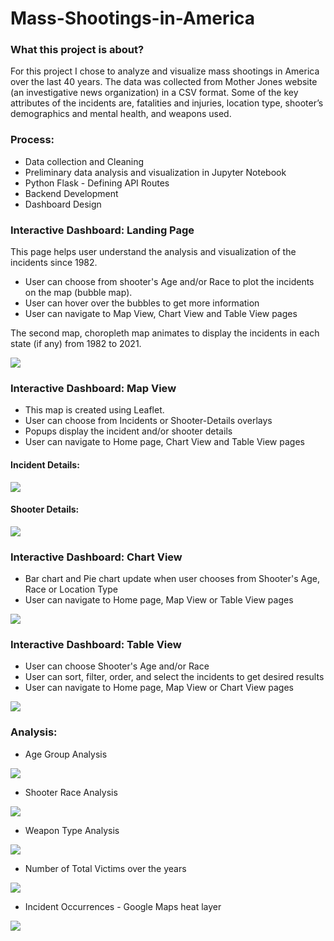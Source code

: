 # Mass-Shootings-in-America

### What this project is about?
For this project I chose to analyze and visualize mass shootings in America over the last 40 years. The data was collected from Mother Jones website (an investigative news organization) in a CSV format. Some of the key attributes of the incidents are, fatalities and injuries, location type, shooter’s demographics and mental health, and weapons used. 

### Process:

* Data collection and Cleaning
* Preliminary data analysis and visualization in Jupyter Notebook
* Python Flask - Defining API Routes 
* Backend Development
* Dashboard Design   

### Interactive Dashboard: Landing Page

This page helps user understand the analysis and visualization of the incidents since 1982. 
   * User can choose from shooter's Age and/or Race to plot the incidents on the map (bubble map). 
   * User can hover over the bubbles to get more information
   * User can navigate to Map View, Chart View and Table View pages

The second map, choropleth map animates to display the incidents in each state (if any) from 1982 to 2021. 

![](https://github.com/poonam-ux/Mass_Shootings_in_America/blob/main/images/MSA_landing_page.png)

### Interactive Dashboard: Map View

   * This map is created using Leaflet. 
   * User can choose from Incidents or Shooter-Details overlays
   * Popups display the incident and/or shooter details 
   * User can navigate to Home page, Chart View and Table View pages

#### Incident Details:

![](https://github.com/poonam-ux/Mass_Shootings_in_America/blob/main/images/MSA_map_incident_detail_small.png)

#### Shooter Details:

![](https://github.com/poonam-ux/Mass_Shootings_in_America/blob/main/images/MSA_map_shooter_details_small.png)

### Interactive Dashboard: Chart View

   * Bar chart and Pie chart update when user chooses from Shooter's Age, Race or Location Type
   * User can navigate to Home page, Map View or Table View pages

![](https://github.com/poonam-ux/Mass_Shootings_in_America/blob/main/images/dashboard-%20chart%20view_small.png)

### Interactive Dashboard: Table View

   * User can choose Shooter's Age and/or Race
   * User can sort, filter, order, and select the incidents to get desired results
   * User can navigate to Home page, Map View or Chart View pages

![](https://github.com/poonam-ux/Mass_Shootings_in_America/blob/main/images/MSA_table_view_small.png)

### Analysis: 

* Age Group Analysis

![](https://github.com/poonam-ux/Mass_Shootings_in_America/blob/main/images/age%20group%20analysis-%20small.png)

* Shooter Race Analysis

![](https://github.com/poonam-ux/Mass_Shootings_in_America/blob/main/images/incident%20breakdown-%20race-small.png)

* Weapon Type Analysis

![](https://github.com/poonam-ux/Mass_Shootings_in_America/blob/main/images/incident%20breakdown-%20weapon%20type-%20small.png)

* Number of Total Victims over the years

![](https://github.com/poonam-ux/Mass_Shootings_in_America/blob/main/images/incident%20analysis-%20victims%20over%20years-%20small.png)

* Incident Occurrences - Google Maps heat layer

![](https://github.com/poonam-ux/Mass_Shootings_in_America/blob/main/images/incidents'%20google%20map-%20small.png)

